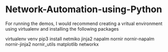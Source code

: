 # Network-Automation-using-Python

For running the demos, I would recommend creating a vritual environment using virtualenv and installing the following packages

virtualenv venv
pip3 install netmiko jinja2 napalm nornir nornir-napalm nornir-jinja2 nornir_utils matplotlib networkx

